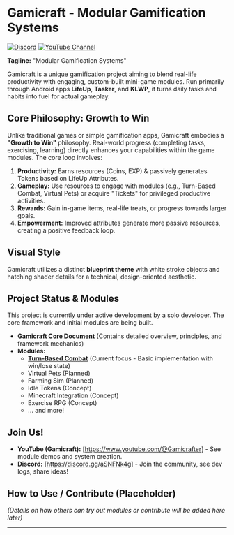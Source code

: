 # Gamicraft - Modular Gamification Systems

[![Discord](https://img.shields.io/discord/YOUR_DISCORD_INVITE_ID?label=Discord&logo=discord&style=for-the-badge)](https://discord.gg/XKSGMq9U)
[![YouTube Channel](https://img.shields.io/badge/YouTube-Gamicraft-red?logo=youtube&style=for-the-badge)](https://www.youtube.com/@Gamicrafter)

**Tagline:** "Modular Gamification Systems"

Gamicraft is a unique gamification project aiming to blend real-life productivity with engaging, custom-built mini-game modules. Run primarily through Android apps **LifeUp**, **Tasker**, and **KLWP**, it turns daily tasks and habits into fuel for actual gameplay.

## Core Philosophy: Growth to Win

Unlike traditional games or simple gamification apps, Gamicraft embodies a **"Growth to Win"** philosophy. Real-world progress (completing tasks, exercising, learning) directly enhances your capabilities within the game modules. The core loop involves:
1.  **Productivity:** Earns resources (Coins, EXP) & passively generates Tokens based on LifeUp Attributes.
2.  **Gameplay:** Use resources to engage with modules (e.g., Turn-Based Combat, Virtual Pets) or acquire "Tickets" for privileged productive activities.
3.  **Rewards:** Gain in-game items, real-life treats, or progress towards larger goals.
4.  **Empowerment:** Improved attributes generate more passive resources, creating a positive feedback loop.

## Visual Style

Gamicraft utilizes a distinct **blueprint theme** with white stroke objects and hatching shader details for a technical, design-oriented aesthetic.

## Project Status & Modules

This project is currently under active development by a solo developer. The core framework and initial modules are being built.

* **[Gamicraft Core Document](./docs/Gamicraft_Core_Document.md)** (Contains detailed overview, principles, and framework mechanics)
* **Modules:**
    * **[Turn-Based Combat](./docs/modules/Turn_Based_Combat.md)** (Current focus - Basic implementation with win/lose state)
    * Virtual Pets (Planned)
    * Farming Sim (Planned)
    * Idle Tokens (Concept)
    * Minecraft Integration (Concept)
    * Exercise RPG (Concept)
    * ... and more!

## Join Us!

* **YouTube (Gamicraft):** [https://www.youtube.com/@Gamicrafter] - See module demos and system creation.
* **Discord:** [https://discord.gg/aSNFNk4g] - Join the community, see dev logs, share ideas!

## How to Use / Contribute (Placeholder)

*(Details on how others can try out modules or contribute will be added here later)*

---
